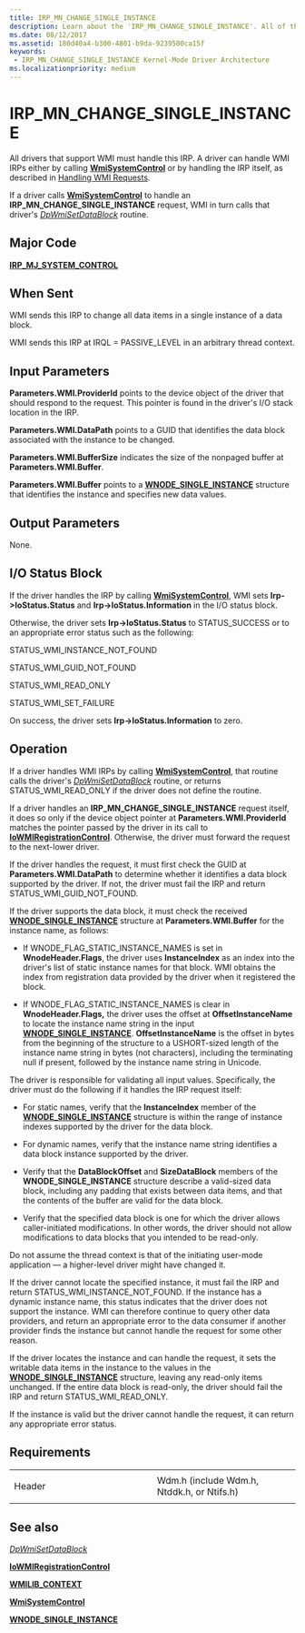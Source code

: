 ```yaml
---
title: IRP_MN_CHANGE_SINGLE_INSTANCE
description: Learn about the 'IRP_MN_CHANGE_SINGLE_INSTANCE'. All of the drivers that support WMI must handle this IRP.
ms.date: 08/12/2017
ms.assetid: 180d40a4-b300-4801-b9da-9239500ca15f
keywords:
 - IRP_MN_CHANGE_SINGLE_INSTANCE Kernel-Mode Driver Architecture
ms.localizationpriority: medium
---
```


# IRP\_MN\_CHANGE\_SINGLE\_INSTANCE


All drivers that support WMI must handle this IRP. A driver can handle WMI IRPs either by calling [**WmiSystemControl**](/windows-hardware/drivers/ddi/wmilib/nf-wmilib-wmisystemcontrol) or by handling the IRP itself, as described in [Handling WMI Requests](./handling-wmi-requests.md).

If a driver calls [**WmiSystemControl**](/windows-hardware/drivers/ddi/wmilib/nf-wmilib-wmisystemcontrol) to handle an **IRP\_MN\_CHANGE\_SINGLE\_INSTANCE** request, WMI in turn calls that driver's [*DpWmiSetDataBlock*](/windows-hardware/drivers/ddi/wmilib/nc-wmilib-wmi_set_datablock_callback) routine.

Major Code
----------

[**IRP\_MJ\_SYSTEM\_CONTROL**](irp-mj-system-control.md)

When Sent
---------

WMI sends this IRP to change all data items in a single instance of a data block.

WMI sends this IRP at IRQL = PASSIVE\_LEVEL in an arbitrary thread context.

## Input Parameters


**Parameters.WMI.ProviderId** points to the device object of the driver that should respond to the request. This pointer is found in the driver's I/O stack location in the IRP.

**Parameters.WMI.DataPath** points to a GUID that identifies the data block associated with the instance to be changed.

**Parameters.WMI.BufferSize** indicates the size of the nonpaged buffer at **Parameters.WMI.Buffer**.

**Parameters.WMI.Buffer** points to a [**WNODE\_SINGLE\_INSTANCE**](/windows-hardware/drivers/ddi/wmistr/ns-wmistr-tagwnode_single_instance) structure that identifies the instance and specifies new data values.

## Output Parameters


None.

## I/O Status Block


If the driver handles the IRP by calling [**WmiSystemControl**](/windows-hardware/drivers/ddi/wmilib/nf-wmilib-wmisystemcontrol), WMI sets **Irp-&gt;IoStatus.Status** and **Irp-&gt;IoStatus.Information** in the I/O status block.

Otherwise, the driver sets **Irp-&gt;IoStatus.Status** to STATUS\_SUCCESS or to an appropriate error status such as the following:

STATUS\_WMI\_INSTANCE\_NOT\_FOUND

STATUS\_WMI\_GUID\_NOT\_FOUND

STATUS\_WMI\_READ\_ONLY

STATUS\_WMI\_SET\_FAILURE

On success, the driver sets **Irp-&gt;IoStatus.Information** to zero.

Operation
---------

If a driver handles WMI IRPs by calling [**WmiSystemControl**](/windows-hardware/drivers/ddi/wmilib/nf-wmilib-wmisystemcontrol), that routine calls the driver's [*DpWmiSetDataBlock*](/windows-hardware/drivers/ddi/wmilib/nc-wmilib-wmi_set_datablock_callback) routine, or returns STATUS\_WMI\_READ\_ONLY if the driver does not define the routine.

If a driver handles an **IRP\_MN\_CHANGE\_SINGLE\_INSTANCE** request itself, it does so only if the device object pointer at **Parameters.WMI.ProviderId** matches the pointer passed by the driver in its call to [**IoWMIRegistrationControl**](/windows-hardware/drivers/ddi/wdm/nf-wdm-iowmiregistrationcontrol). Otherwise, the driver must forward the request to the next-lower driver.

If the driver handles the request, it must first check the GUID at **Parameters.WMI.DataPath** to determine whether it identifies a data block supported by the driver. If not, the driver must fail the IRP and return STATUS\_WMI\_GUID\_NOT\_FOUND.

If the driver supports the data block, it must check the received [**WNODE\_SINGLE\_INSTANCE**](/windows-hardware/drivers/ddi/wmistr/ns-wmistr-tagwnode_single_instance) structure at **Parameters.WMI.Buffer** for the instance name, as follows:

-   If WNODE\_FLAG\_STATIC\_INSTANCE\_NAMES is set in **WnodeHeader.Flags**, the driver uses **InstanceIndex** as an index into the driver's list of static instance names for that block. WMI obtains the index from registration data provided by the driver when it registered the block.

-   If WNODE\_FLAG\_STATIC\_INSTANCE\_NAMES is clear in **WnodeHeader.Flags,** the driver uses the offset at **OffsetInstanceName** to locate the instance name string in the input [**WNODE\_SINGLE\_INSTANCE**](/windows-hardware/drivers/ddi/wmistr/ns-wmistr-tagwnode_single_instance). **OffsetInstanceName** is the offset in bytes from the beginning of the structure to a USHORT-sized length of the instance name string in bytes (not characters), including the terminating null if present, followed by the instance name string in Unicode.

The driver is responsible for validating all input values. Specifically, the driver must do the following if it handles the IRP request itself:

-   For static names, verify that the **InstanceIndex** member of the [**WNODE\_SINGLE\_INSTANCE**](/windows-hardware/drivers/ddi/wmistr/ns-wmistr-tagwnode_single_instance) structure is within the range of instance indexes supported by the driver for the data block.

-   For dynamic names, verify that the instance name string identifies a data block instance supported by the driver.

-   Verify that the **DataBlockOffset** and **SizeDataBlock** members of the **WNODE\_SINGLE\_INSTANCE** structure describe a valid-sized data block, including any padding that exists between data items, and that the contents of the buffer are valid for the data block.

-   Verify that the specified data block is one for which the driver allows caller-initiated modifications. In other words, the driver should not allow modifications to data blocks that you intended to be read-only.

Do not assume the thread context is that of the initiating user-mode application — a higher-level driver might have changed it.

If the driver cannot locate the specified instance, it must fail the IRP and return STATUS\_WMI\_INSTANCE\_NOT\_FOUND. If the instance has a dynamic instance name, this status indicates that the driver does not support the instance. WMI can therefore continue to query other data providers, and return an appropriate error to the data consumer if another provider finds the instance but cannot handle the request for some other reason.

If the driver locates the instance and can handle the request, it sets the writable data items in the instance to the values in the [**WNODE\_SINGLE\_INSTANCE**](/windows-hardware/drivers/ddi/wmistr/ns-wmistr-tagwnode_single_instance) structure, leaving any read-only items unchanged. If the entire data block is read-only, the driver should fail the IRP and return STATUS\_WMI\_READ\_ONLY.

If the instance is valid but the driver cannot handle the request, it can return any appropriate error status.

Requirements
------------

<table>
<colgroup>
<col width="50%" />
<col width="50%" />
</colgroup>
<tbody>
<tr class="odd">
<td><p>Header</p></td>
<td>Wdm.h (include Wdm.h, Ntddk.h, or Ntifs.h)</td>
</tr>
</tbody>
</table>

## See also


[*DpWmiSetDataBlock*](/windows-hardware/drivers/ddi/wmilib/nc-wmilib-wmi_set_datablock_callback)

[**IoWMIRegistrationControl**](/windows-hardware/drivers/ddi/wdm/nf-wdm-iowmiregistrationcontrol)

[**WMILIB\_CONTEXT**](/windows-hardware/drivers/ddi/wmilib/ns-wmilib-_wmilib_context)

[**WmiSystemControl**](/windows-hardware/drivers/ddi/wmilib/nf-wmilib-wmisystemcontrol)

[**WNODE\_SINGLE\_INSTANCE**](/windows-hardware/drivers/ddi/wmistr/ns-wmistr-tagwnode_single_instance)

 

